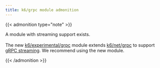```yaml
---
title: k6/grpc module admonition
---
```


{{< admonition type="note" >}}

A module with streaming support exists.
<br>
<br>
The new [k6/experimental/grpc](../../javascript-api/k6-experimental/grpc/) module extends [k6/net/grpc](../../javascript-api/k6-net-grpc/) to support [gRPC streaming](../../javascript-api/k6-experimental/grpc/stream/). We recommend using the new module.

{{< /admonition >}}
